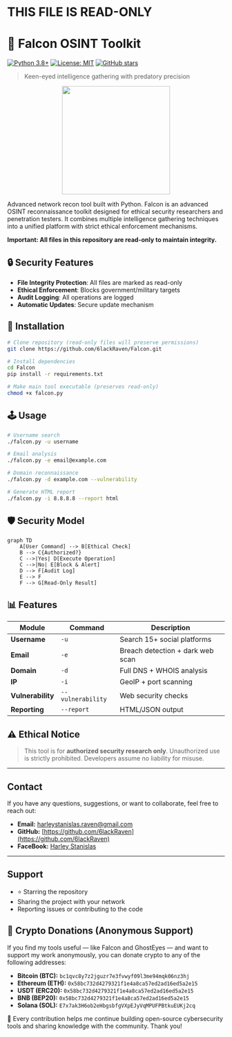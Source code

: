 # THIS FILE IS READ-ONLY


<!-- READ-ONLY FILE -->
# 🦅 Falcon OSINT Toolkit

[![Python 3.8+](https://img.shields.io/badge/python-3.8+-blue.svg)](https://www.python.org/downloads/)
[![License: MIT](https://img.shields.io/badge/License-MIT-yellow.svg)](https://opensource.org/licenses/MIT)
[![GitHub stars](https://img.shields.io/github/stars/6lackRaven/Falcon?style=social)](https://github.com/6lackRaven/Falcon)

> Keen-eyed intelligence gathering with predatory precision
<p align="center">
  <img src="https://private-user-images.githubusercontent.com/202351661/469445414-6cb75f90-19f8-47fe-8e88-c3541fb38fe5.png?jwt=eyJhbGciOiJIUzI1NiIsInR5cCI6IkpXVCJ9.eyJpc3MiOiJnaXRodWIuY29tIiwiYXVkIjoicmF3LmdpdGh1YnVzZXJjb250ZW50LmNvbSIsImtleSI6ImtleTUiLCJleHAiOjE3NTMyMTgwNjEsIm5iZiI6MTc1MzIxNzc2MSwicGF0aCI6Ii8yMDIzNTE2NjEvNDY5NDQ1NDE0LTZjYjc1ZjkwLTE5ZjgtNDdmZS04ZTg4LWMzNTQxZmIzOGZlNS5wbmc_WC1BbXotQWxnb3JpdGhtPUFXUzQtSE1BQy1TSEEyNTYmWC1BbXotQ3JlZGVudGlhbD1BS0lBVkNPRFlMU0E1M1BRSzRaQSUyRjIwMjUwNzIyJTJGdXMtZWFzdC0xJTJGczMlMkZhd3M0X3JlcXVlc3QmWC1BbXotRGF0ZT0yMDI1MDcyMlQyMDU2MDFaJlgtQW16LUV4cGlyZXM9MzAwJlgtQW16LVNpZ25hdHVyZT00MmNjZWMzM2M1MmY5NmY3OTcwMmRiNDEzZTJhMDk3MjEzMjdjNjU1NTRkODZiMDEwMGZjYzk3ZjA0ZDAzOGRiJlgtQW16LVNpZ25lZEhlYWRlcnM9aG9zdCJ9.Wjek21cxKsemQDvXjFD0txKT5dNaxMNsOKj3jxYMmzs" width="250"/>
</p>

Advanced network recon tool built with Python.
Falcon is an advanced OSINT reconnaissance toolkit designed for ethical security researchers and penetration testers. It combines multiple intelligence gathering techniques into a unified platform with strict ethical enforcement mechanisms.

**Important: All files in this repository are read-only to maintain integrity.**

## 🔒 Security Features

- **File Integrity Protection**: All files are marked as read-only
- **Ethical Enforcement**: Blocks government/military targets
- **Audit Logging**: All operations are logged
- **Automatic Updates**: Secure update mechanism

## 🚀 Installation

```bash
# Clone repository (read-only files will preserve permissions)
git clone https://github.com/6lackRaven/Falcon.git

# Install dependencies
cd Falcon
pip install -r requirements.txt

# Make main tool executable (preserves read-only)
chmod +x falcon.py
```

## 🕹️ Usage

```bash
# Username search
./falcon.py -u username

# Email analysis
./falcon.py -e email@example.com

# Domain reconnaissance
./falcon.py -d example.com --vulnerability

# Generate HTML report
./falcon.py -i 8.8.8.8 --report html
```

## 🛡️ Security Model

```mermaid
graph TD
    A[User Command] --> B[Ethical Check]
    B --> C{Authorized?}
    C -->|Yes| D[Execute Operation]
    C -->|No| E[Block & Alert]
    D --> F[Audit Log]
    E --> F
    F --> G[Read-Only Result]
```

## 📊 Features
| Module | Command | Description |
|--------|---------|-------------|
| **Username** | `-u` | Search 15+ social platforms |
| **Email** | `-e` | Breach detection + dark web scan |
| **Domain** | `-d` | Full DNS + WHOIS analysis |
| **IP** | `-i` | GeoIP + port scanning |
| **Vulnerability** | `--vulnerability` | Web security checks |
| **Reporting** | `--report` | HTML/JSON output |

## ⚠️ Ethical Notice
> This tool is for **authorized security research only**. Unauthorized use is strictly prohibited. Developers assume no liability for misuse.

---
## Contact

If you have any questions, suggestions, or want to collaborate, feel free to reach out:

- **Email:** harleystanislas.raven@gmail.com
- **GitHub:** [https://github.com/6lackRaven](https://github.com/6lackRaven)
- **FaceBook:** [Harley Stanislas](https://www.facebook.com/profile.php?id=100087273507449)
---

## Support

- ⭐️ Starring the repository
- Sharing the project with your network
- Reporting issues or contributing to the code

## 💸 Crypto Donations (Anonymous Support)

If you find my tools useful — like Falcon and GhostEyes — and want to support my work anonymously, you can donate crypto to any of the following addresses:

- **Bitcoin (BTC):** `bc1qvc8y7z2jguzr7e3fvwyf09l3me94mqk06nz3hj`
- **Ethereum (ETH):** `0x58bc732d4279321f1e4a8ca57ed2ad16ed5a2e15`
- **USDT (ERC20):** `0x58bc732d4279321f1e4a8ca57ed2ad16ed5a2e15`
- **BNB (BEP20):** `0x58bc732d4279321f1e4a8ca57ed2ad16ed5a2e15`
- **Solana (SOL):** `E7x7ak3H6ob2eHbgsbfgVXpEJyVqMPUFPBtkuEUKj2cq`

🙏 Every contribution helps me continue building open-source cybersecurity tools and sharing knowledge with the community. Thank you!
